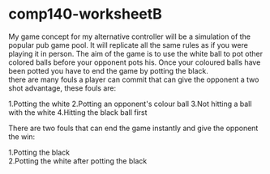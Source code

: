 # comp140-worksheetB
My game concept for my alternative controller will be a simulation of the popular pub game pool. 
It will replicate all the same rules as if you were playing it in person. 
The aim of the game is to use the white ball to pot other colored balls before your opponent pots his. 
Once your coloured balls have been potted you have to end the game by potting the black.  
there are many fouls a player can commit that can give the opponent a two shot advantage, these fouls are: 

1.Potting the white 
2.Potting an opponent's colour ball 
3.Not hitting a ball with the white 
4.Hitting the black ball first 

There are two fouls that can end the game instantly and give the opponent the win: 

1.Potting the black  
2.Potting the white after potting the black 

 
